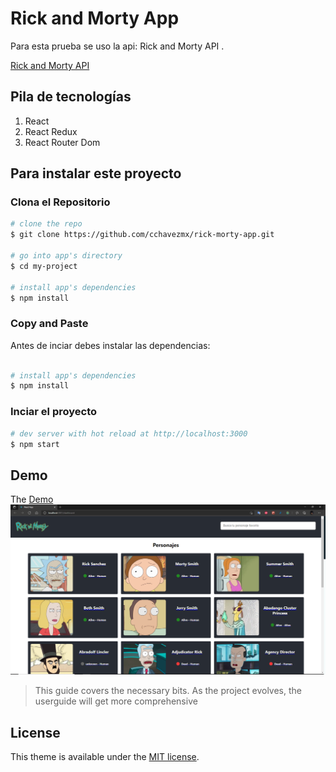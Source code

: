 # Rick and Morty App

Para esta prueba se uso la api: Rick and Morty API .

[Rick and Morty API](https://rickandmortyapi.com/documentation)

## Pila de tecnologías

1. React
2. React Redux
3. React Router Dom

## Para instalar este proyecto
### Clona el Repositorio

``` bash
# clone the repo
$ git clone https://github.com/cchavezmx/rick-morty-app.git

# go into app's directory
$ cd my-project

# install app's dependencies
$ npm install
```

### Copy and Paste

Antes de inciar debes instalar las dependencias:

``` bash

# install app's dependencies
$ npm install
```

### Inciar el proyecto

``` bash
# dev server with hot reload at http://localhost:3000
$ npm start
```

## Demo

The [Demo](https://front-test-cchavezmx.netlify.app/dashboard)
![Demo](https://github.com/cchavezmx/rickandmortyapp/blob/main/src/assets/media/demosnap.PNG)

> This guide covers the necessary bits. As the project evolves, the userguide will get more comprehensive

## License

This theme is available under the [MIT license](https://github.com/onweru/compose/blob/master/LICENSE).
